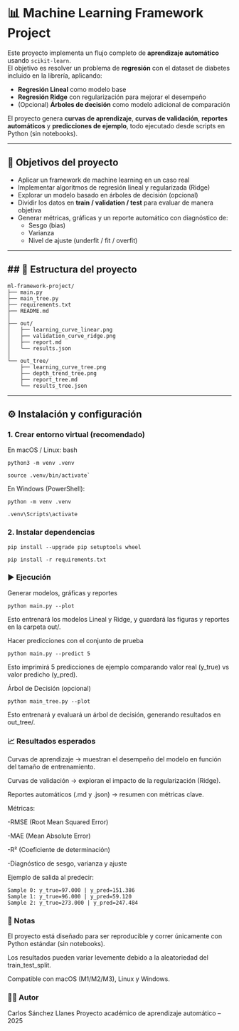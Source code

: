 # 📊 Machine Learning Framework Project

Este proyecto implementa un flujo completo de **aprendizaje automático** usando `scikit-learn`.  
El objetivo es resolver un problema de **regresión** con el dataset de diabetes incluido en la librería, aplicando:

- **Regresión Lineal** como modelo base  
- **Regresión Ridge** con regularización para mejorar el desempeño  
- (Opcional) **Árboles de decisión** como modelo adicional de comparación  

El proyecto genera **curvas de aprendizaje**, **curvas de validación**, **reportes automáticos** y **predicciones de ejemplo**, todo ejecutado desde scripts en Python (sin notebooks).

---

## 🎯 Objetivos del proyecto
- Aplicar un framework de machine learning en un caso real  
- Implementar algoritmos de regresión lineal y regularizada (Ridge)  
- Explorar un modelo basado en árboles de decisión (opcional)  
- Dividir los datos en **train / validation / test** para evaluar de manera objetiva  
- Generar métricas, gráficas y un reporte automático con diagnóstico de:
  - Sesgo (bias)  
  - Varianza  
  - Nivel de ajuste (underfit / fit / overfit)  

---

## ## 📁 Estructura del proyecto

```
ml-framework-project/
├── main.py
├── main_tree.py
├── requirements.txt
├── README.md
│
├── out/
│   ├── learning_curve_linear.png
│   ├── validation_curve_ridge.png
│   ├── report.md
│   └── results.json
│
└── out_tree/
    ├── learning_curve_tree.png
    ├── depth_trend_tree.png
    ├── report_tree.md
    └── results_tree.json
```

---

## ⚙️ Instalación y configuración

### 1. Crear entorno virtual (recomendado)

En macOS / Linux:
bash
```
python3 -m venv .venv
```
```
source .venv/bin/activate`
```

En Windows (PowerShell):
```
python -m venv .venv
```
```
.venv\Scripts\activate
```

### 2. Instalar dependencias
```
pip install --upgrade pip setuptools wheel
```
```
pip install -r requirements.txt
```

### ▶️ Ejecución
Generar modelos, gráficas y reportes
```
python main.py --plot
```


Esto entrenará los modelos Lineal y Ridge, y guardará las figuras y reportes en la carpeta out/.

Hacer predicciones con el conjunto de prueba
```
python main.py --predict 5
```


Esto imprimirá 5 predicciones de ejemplo comparando valor real (y_true) vs valor predicho (y_pred).

Árbol de Decisión (opcional)
```
python main_tree.py --plot
```


Esto entrenará y evaluará un árbol de decisión, generando resultados en out_tree/.

### 📈 Resultados esperados

Curvas de aprendizaje → muestran el desempeño del modelo en función del tamaño de entrenamiento.

Curvas de validación → exploran el impacto de la regularización (Ridge).

Reportes automáticos (.md y .json) → resumen con métricas clave.

Métricas:

-RMSE (Root Mean Squared Error)

-MAE (Mean Absolute Error)

-R² (Coeficiente de determinación)

-Diagnóstico de sesgo, varianza y ajuste

Ejemplo de salida al predecir:
```
Sample 0: y_true=97.000 | y_pred=151.386
Sample 1: y_true=96.000 | y_pred=59.120
Sample 2: y_true=273.000 | y_pred=247.484
```

### 📌 Notas

El proyecto está diseñado para ser reproducible y correr únicamente con Python estándar (sin notebooks).

Los resultados pueden variar levemente debido a la aleatoriedad del train_test_split.

Compatible con macOS (M1/M2/M3), Linux y Windows.

### 👨‍💻 Autor

Carlos Sánchez Llanes
Proyecto académico de aprendizaje automático – 2025

